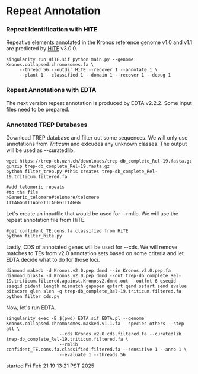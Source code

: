 # Repeat Annotation

### Repeat Identification with HiTE
Repeative elements annotated in the Kronos reference genome v1.0 and v1.1 are predicted by [HiTE](https://github.com/CSU-KangHu/HiTE) v3.0.0. 
```
singularity run HiTE.sif python main.py --genome Kronos.collapsed.chromosomes.fa \
     --thread 56 --outdir HiTE --recover 1 --annotate 1 \
     --plant 1 --classified 1 --domain 1 --recover 1 --debug 1
```

### Repeat Annotations with EDTA
The next version repeat annotation is produced by EDTA v2.2.2. Some input files need to be prepared. 

### Annotated TREP Databases 
Download TREP database and filter out some sequences. We will only use annotations from *Triticum* and exlcudes any unknown classes. The output will be used as --curatedlib.
```
wget https://trep-db.uzh.ch/downloads/trep-db_complete_Rel-19.fasta.gz
gunzip trep-db_complete_Rel-19.fasta.gz
python filter_trep.py #this creates trep-db_complete_Rel-19.triticum.filtered.fa

#add telomeric repeats
#to the file
>Generic_telomere#telomere/telomere 
TTTAGGGTTTAGGGTTTAGGGTTTAGGG
```

Let's create an inputfile that would be used for --rmlib. We will use the repeat annotation file from HiTE. 
```
#get confident_TE.cons.fa.classified from HiTE
python filter_hite.py
```

Lastly, CDS of annotated genes will be used for --cds. We will remove matches to TEs from v2.0 annotation sets based on some criteria and let EDTA decide what to do for those loci.
```
diamond makedb -d Kronos.v2.0.pep.dmnd --in Kronos.v2.0.pep.fa
diamond blastx -d Kronos.v2.0.pep.dmnd --out trep-db_complete_Rel-19.triticum.filtered.against.Kronosv2.dmnd.out --outfmt 6 qseqid sseqid pident length mismatch gapopen qstart qend sstart send evalue bitscore qlen slen -q trep-db_complete_Rel-19.triticum.filtered.fa
python filter_cds.py
```

Now, let's run EDTA. 
```
singularity exec -B $(pwd) EDTA.sif EDTA.pl --genome Kronos.collapsed.chromosomes.masked.v1.1.fa --species others --step all \
                    --cds Kronos.v2.0.cds.filtered.fa --curatedlib trep-db_complete_Rel-19.triticum.filtered.fa \
                    --rmlib confident_TE.cons.fa.classified.filtered.fa --sensitive 1 --anno 1 \
                    --evaluate 1 --threads 56
```

started Fri Feb 21 19:13:21 PST 2025

